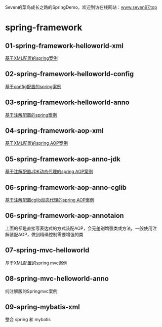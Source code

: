 Seven的菜鸟成长之路的SpringDemo，欢迎到访在线网站：www.seven97.top

# spring-framework
## 01-spring-framework-helloworld-xml
[基于XML配置的spring案例](https://www.seven97.top/framework/spring/spring-summary.html#helloworld-xml)

## 02-spring-framework-helloworld-config
[基于config配置的spring案例](https://www.seven97.top/framework/spring/spring-summary.html#java-配置方式改造)

## 03-spring-framework-helloworld-anno
[基于注解配置的spring案例](https://www.seven97.top/framework/spring/spring-summary.html#注解配置方式改造)

## 04-spring-framework-aop-xml
[基于XML配置的spring AOP案例](https://www.seven97.top/framework/spring/aop1-summary.html#基于xml)

## 05-spring-framework-aop-anno-jdk
[基于注解配置JDK动态代理的spring AOP案例](https://www.seven97.top/framework/spring/aop1-summary.html#基于jdk动态代理)

## 06-spring-framework-aop-anno-cglib
[基于注解配置cglib动态代理的spring AOP案例](https://www.seven97.top/framework/spring/aop1-summary.html#非接口使用cglib代理)

## 06-spring-framework-aop-annotaion
上面的都是直接写表达式的方式装配AOP，会无差别增强类或方法，一般使用注解装配AOP，做到精确控制需要增强的类

## 07-spring-mvc-helloworld
[基于XML配置的spring mvc案例](https://www.seven97.top/framework/spring/mvc1-summary.html#基于webxml)

## 08-spring-mvc-helloworld-anno
纯注解版的Springmvc案例

## 09-spring-mybatis-xml
整合 spring 和 mybatis
